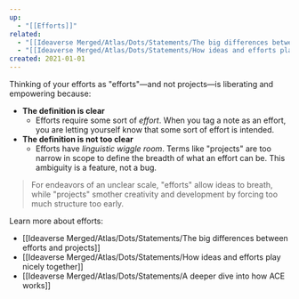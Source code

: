 ```yaml
---
up:
  - "[[Efforts]]"
related:
  - "[[Ideaverse Merged/Atlas/Dots/Statements/The big differences between efforts and projects]]"
  - "[[Ideaverse Merged/Atlas/Dots/Statements/How ideas and efforts play nicely together]]"
created: 2021-01-01
---
```

Thinking of your efforts as "efforts"—and not projects—is liberating and empowering because:

- **The definition is clear** 
    - Efforts require some sort of *effort*. When you tag a note as an effort, you are letting yourself know that some sort of effort is intended.
- **The definition is not too clear**
    - Efforts have _linguistic wiggle room_. Terms like "projects" are too narrow in scope to define the breadth of what an effort can be. This ambiguity is a feature, not a bug.

> For endeavors of an unclear scale, "efforts" allow ideas to breath, while "projects" smother creativity and development by forcing too much structure too early.

Learn more about efforts:

- [[Ideaverse Merged/Atlas/Dots/Statements/The big differences between efforts and projects]]
- [[Ideaverse Merged/Atlas/Dots/Statements/How ideas and efforts play nicely together]]
- [[Ideaverse Merged/Atlas/Dots/Statements/A deeper dive into how ACE works]]
